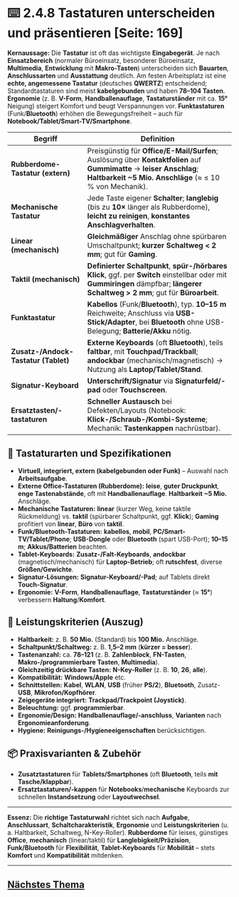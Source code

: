 # ⌨️ 2.4.8 Tastaturen unterscheiden und präsentieren [Seite: 169]

**Kernaussage:** Die **Tastatur** ist oft das wichtigste **Eingabegerät**. Je nach **Einsatzbereich** (normaler Büroeinsatz, besonderer Büroeinsatz, **Multimedia**, **Entwicklung** mit **Makro-Tasten**) unterscheiden sich **Bauarten**, **Anschlussarten** und **Ausstattung** deutlich. Am festen Arbeitsplatz ist eine **echte, angemessene Tastatur** (deutsches **QWERTZ**) entscheidend; Standardtastaturen sind meist **kabelgebunden** und haben **78–104 Tasten**. **Ergonomie** (z. B. **V-Form**, **Handballenauflage**, **Tastaturständer** mit ca. **15°** Neigung) steigert Komfort und beugt Verspannungen vor. **Funktastaturen** (Funk/**Bluetooth**) erhöhen die Bewegungsfreiheit – auch für **Notebook/Tablet/Smart-TV/Smartphone**.

| Begriff                              | Definition                                                                                                                                                                        |
| ------------------------------------ | --------------------------------------------------------------------------------------------------------------------------------------------------------------------------------- |
| **Rubberdome-Tastatur (extern)**     | Preisgünstig für **Office/E-Mail/Surfen**; Auslösung über **Kontaktfolien** auf **Gummimatte** → **leiser Anschlag**; **Haltbarkeit ~5 Mio. Anschläge** (≈ ≤ 10 % von Mechanik).  |
| **Mechanische Tastatur**             | Jede Taste eigener **Schalter**; **langlebig** (bis zu **10×** länger als Rubberdome), **leicht zu reinigen**, **konstantes Anschlagverhalten**.                                  |
| **Linear (mechanisch)**              | **Gleichmäßiger** Anschlag ohne spürbaren Umschaltpunkt; **kurzer Schaltweg < 2 mm**; gut für **Gaming**.                                                                         |
| **Taktil (mechanisch)**              | **Definierter Schaltpunkt**, **spür-/hörbares Klick**, ggf. per **Switch** einstellbar oder mit **Gummiringen** dämpfbar; **längerer Schaltweg > 2 mm**; gut für **Büroarbeit**.  |
| **Funktastatur**                     | **Kabellos** (Funk/**Bluetooth**), typ. **10–15 m** Reichweite; Anschluss via **USB-Stick/Adapter**, bei **Bluetooth** ohne USB-Belegung; **Batterie/Akku** nötig.                |
| **Zusatz-/Andock-Tastatur (Tablet)** | **Externe Keyboards** (oft **Bluetooth**), teils **faltbar**, mit **Touchpad/Trackball**; **andockbar** (mechanisch/magnetisch) → Nutzung als **Laptop/Tablet/Stand**.            |
| **Signatur-Keyboard**                | **Unterschrift/Signatur** via **Signaturfeld/-pad** oder **Touchscreen**.                                                                                                         |
| **Ersatztasten/-tastaturen**         | **Schneller Austausch** bei Defekten/Layouts (Notebook: **Klick-/Schraub-/Kombi-Systeme**; Mechanik: **Tastenkappen** nachrüstbar).                                               |

## 🧩 Tastaturarten und Spezifikationen

* **Virtuell, integriert, extern (kabelgebunden oder Funk)** – Auswahl nach **Arbeitsaufgabe**.
* **Externe Office-Tastaturen (Rubberdome):** **leise**, **guter Druckpunkt**, **enge Tastenabstände**, oft mit **Handballenauflage**. **Haltbarkeit ~5 Mio.** Anschläge. 
* **Mechanische Tastaturen:** **linear** (kurzer Weg, keine taktile Rückmeldung) vs. **taktil** (spürbarer Schaltpunkt, ggf. **Klick**); **Gaming** profitiert von **linear**, **Büro** von **taktil**.
* **Funk/Bluetooth-Tastaturen:** **kabellos**, **mobil**, **PC/Smart-TV/Tablet/Phone**; **USB-Dongle** oder **Bluetooth** (spart USB-Port); **10–15 m**; **Akkus/Batterien** beachten. 
* **Tablet-Keyboards:** **Zusatz-/Falt-Keyboards**, **andockbar** (magnetisch/mechanisch) für **Laptop-Betrieb**; oft **rutschfest**, diverse **Größen/Gewichte**. 
* **Signatur-Lösungen:** **Signatur-Keyboard/-Pad**; auf Tablets direkt **Touch-Signatur**. 
* **Ergonomie:** **V-Form**, **Handballenauflage**, **Tastaturständer** (≈ **15°**) verbessern **Haltung**/**Komfort**. 

## 🧪 Leistungskriterien (Auszug)

* **Haltbarkeit:** z. B. **50 Mio.** (Standard) bis **100 Mio.** Anschläge.
* **Schaltpunkt/Schaltweg:** z. B. **1,5–2 mm** (**kürzer = besser**).
* **Tastenanzahl:** ca. **78–121** (z. B. **Zahlenblock**, **FN-Tasten**, **Makro-/programmierbare Tasten**, **Multimedia**).
* **Gleichzeitig drückbare Tasten:** **N-Key-Roller** (z. B. **10**, **26**, **alle**).
* **Kompatibilität:** **Windows/Apple** etc.
* **Schnittstellen:** **Kabel**, **WLAN**, **USB** (früher **PS/2**), **Bluetooth**, Zusatz-**USB**, **Mikrofon/Kopfhörer**.
* **Zeigegeräte integriert:** **Trackpad/Trackpoint (Joystick)**.
* **Beleuchtung:** ggf. **programmierbar**.
* **Ergonomie/Design:** **Handballenauflage/-anschluss**, **Varianten** nach **Ergonomieanforderung**.
* **Hygiene:** **Reinigungs-/Hygieneeigenschaften** berücksichtigen. 

## 📦 Praxisvarianten & Zubehör

* **Zusatztastaturen** für **Tablets/Smartphones** (oft **Bluetooth**, teils **mit Tasche/klappbar**).
* **Ersatztastaturen/-kappen** für **Notebooks**/**mechanische** Keyboards zur schnellen **Instandsetzung** oder **Layoutwechsel**.

---

**Essenz:** Die **richtige Tastaturwahl** richtet sich nach **Aufgabe**, **Anschlussart**, **Schaltcharakteristik**, **Ergonomie** und **Leistungskriterien** (u. a. Haltbarkeit, Schaltweg, N-Key-Roller). **Rubberdome** für leises, günstiges **Office**, **mechanisch** (linear/taktil) für **Langlebigkeit/Präzision**, **Funk/Bluetooth** für **Flexibilität**, **Tablet-Keyboards** für **Mobilität** – stets **Komfort** und **Kompatibilität** mitdenken.



---

## [Nächstes Thema](./2.4.9_Monitore_vergleichen_und_praesentieren.md)